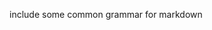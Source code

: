 include some common grammar for markdown         
            
     
    
       
         
     
      
 
  
 
  
 

